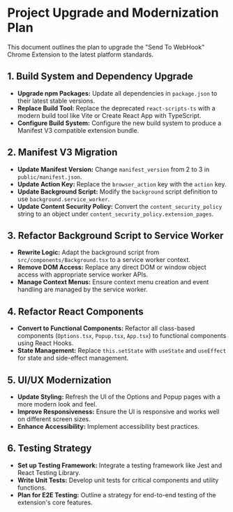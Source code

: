 # Project Upgrade and Modernization Plan

This document outlines the plan to upgrade the "Send To WebHook" Chrome Extension to the latest platform standards.

## 1. Build System and Dependency Upgrade

- **Upgrade npm Packages:** Update all dependencies in `package.json` to their latest stable versions.
- **Replace Build Tool:** Replace the deprecated `react-scripts-ts` with a modern build tool like Vite or Create React App with TypeScript.
- **Configure Build System:** Configure the new build system to produce a Manifest V3 compatible extension bundle.

## 2. Manifest V3 Migration

- **Update Manifest Version:** Change `manifest_version` from 2 to 3 in `public/manifest.json`.
- **Update Action Key:** Replace the `browser_action` key with the `action` key.
- **Update Background Script:** Modify the `background` script definition to use `background.service_worker`.
- **Update Content Security Policy:** Convert the `content_security_policy` string to an object under `content_security_policy.extension_pages`.

## 3. Refactor Background Script to Service Worker

- **Rewrite Logic:** Adapt the background script from `src/components/Background.tsx` to a service worker context.
- **Remove DOM Access:** Replace any direct DOM or window object access with appropriate service worker APIs.
- **Manage Context Menus:** Ensure context menu creation and event handling are managed by the service worker.

## 4. Refactor React Components

- **Convert to Functional Components:** Refactor all class-based components (`Options.tsx`, `Popup.tsx`, `App.tsx`) to functional components using React Hooks.
- **State Management:** Replace `this.setState` with `useState` and `useEffect` for state and side-effect management.

## 5. UI/UX Modernization

- **Update Styling:** Refresh the UI of the Options and Popup pages with a more modern look and feel.
- **Improve Responsiveness:** Ensure the UI is responsive and works well on different screen sizes.
- **Enhance Accessibility:** Implement accessibility best practices.

## 6. Testing Strategy

- **Set up Testing Framework:** Integrate a testing framework like Jest and React Testing Library.
- **Write Unit Tests:** Develop unit tests for critical components and utility functions.
- **Plan for E2E Testing:** Outline a strategy for end-to-end testing of the extension's core features.
